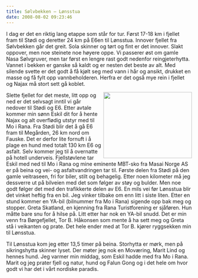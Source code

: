```yaml
---
title: Sølvbekken – Lønsstua
date: 2008-08-02 09:23:46
---
```


I dag er det en riktig lang etappe som står for tur. Først 17-18 km i fjellet fram til Stødi og deretter 24 km på E6en til Lønsstua. Innover fjellet fra Sølvbekken går det greit. Sola skinner og tørt og fint er det innover. Slakt oppover, men noe steinete noe høyere oppe. Vi passerer øst om gamle Nasa Sølvgruver, men tar først en lengre rast godt nedenfor reingjeterhytta. Vannet i bekken er ganske så kaldt og er nesten det beste av alt. Med silende svette er det godt å få kjølt seg med vann i hår og ansikt, drukket en masse og få fylt opp vannbeholderen. Herfra er det også mye rein i fjellet og Najax må stort sett gå koblet.

<a href="http://www.flickr.com/photos/gisle/2734232787/" title="Jeg blir hilset velkommen på veien fra Stødi"><img src="http://farm4.static.flickr.com/3051/2734232787_aace2c07ce_m.jpg" width="240" height="180" align=right /></a>Slette fjellet for det meste, litt opp og ned er det selvsagt inntil vi går nedover til Stødi og E6. Etter avtale kommer min sønn Eskil dit for å hente Najax og alt overflødig utstyr med til Mo i Rana. Fra Stødi blir det å gå E6 fram til Megården, 26 km nord om Fauske. Det er derfor lite fornuft i å plage en hund med totalt 130 km E6 og asfalt. Selv kommer jeg til å overnatte på hotell underveis. Fjellstøvlene tar Eskil med ned til Mo i Rana og mine eminente MBT-sko fra Masai Norge AS er på beina og vei- og asfaltvandringen tar til. Første delen fra Stødi på den gamle veitraseen, fri for biler, stilt og behagelig. Etter noen kilometer må jeg dessverre ut på bilveien med det som følger av støy og bulder. Men noe godt følger det med den trafikkerte delen av E6. En mils vei før Lønsstua blir det vinket heftig fra en bil. Jeg vinker tilbake om enn litt i siste liten. Etter en stund kommer en YA-bil (bilnummer fra Mo i Rana) sigende opp bak meg og stopper. Greta Skatland, en kjenning fra Rana Turistforening er sjåføren. Hun måtte bare snu for å hilse på. Litt etter har nok en YA-bil snudd. Det er min venn fra Børgefjellet, Tor B. Håkonsen som mente å ha sett meg og Greta stå i veikanten og prate. Det hele ender med at Tor B. kjører ryggsekken min til Lønsstua.

Til Lønsstua kom jeg etter 13,5 timer på beina. Storhytta er mørk, men på sikringshytta skinner lyset. Der møter jeg nok en Moværing, Marit Lind og hennes hund. Jeg varmer min middag, som Eskil hadde med fra Mo i Rana. Marit og jeg prater fjell og natur, hund og Falun Gong og i det hele om hvor godt vi har det i vårt nordiske paradis.
